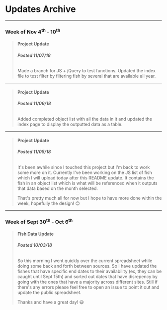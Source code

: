 # Updates Archive

---

### Week of Nov 4<sup>th</sup> - 10<sup>th</sup>

> #### Project Update
> ###### **Posted 11/07/18**
> 
> Made a branch for JS + jQuery to test functions. Updated the index file to test filter by filtering fish by several that are available all year.

<hr>

> #### Project Update
> ###### **Posted 11/06/18**
> 
> Added completed object list with all the data in it and updated the index page to display the outputted data as a table.

<hr>

> #### Project Update
> ###### **Posted 11/05/18**
> 
> It's been awhile since I touched this project but I'm back to work some more on it. Currently I've been working on the JS list of fish which I will upload today after this README update. It contains the fish in an object list which is what will be referenced when it outputs that data based on the month selected.
> 
> That's pretty much all for now but I hope to have more done within the week, hopefully the design! :relieved:

---

### Week of Sept 30<sup>th</sup> - Oct 6<sup>th</sup>  

> #### Fish Data Update
> ###### **Posted 10/03/18**
> 
> So this morning I went quickly over the current spreadsheet while doing some back and forth between sources. So I have updated the fishes that have specific end dates to their availability (ex, they can be caught until Sept 15th) and sorted out dates that have disrepency by going with the ones that have a majority across different sites. Still if there's any errors please feel free to open an issue to point it out and update the public spreadsheet.
> 
> Thanks and have a great day! :smiley:
